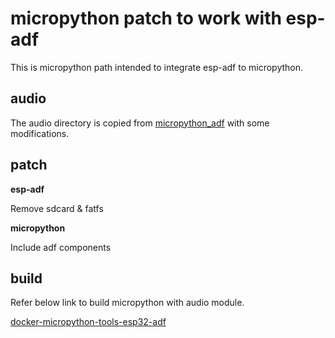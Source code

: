 # micropython patch to work with esp-adf

This is micropython path intended to integrate esp-adf to micropython.

## audio

The audio directory is copied from [micropython_adf](https://github.com/espressif/esp-adf/tree/master/micropython_adf) with some modifications.

## patch

__esp-adf__

Remove sdcard & fatfs

__micropython__

Include adf components

## build

Refer below link to build micropython with audio module.

[docker-micropython-tools-esp32-adf](https://github.com/unseel/docker-micropython-tools-esp32-adf)
